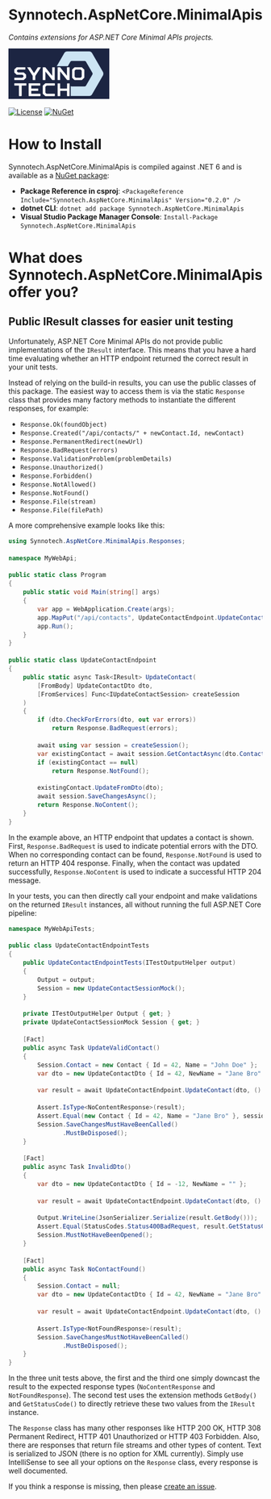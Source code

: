 # Synnotech.AspNetCore.MinimalApis

*Contains extensions for ASP.NET Core Minimal APIs projects.*

[![Synnotech Logo](synnotech-large-logo.png)](https://www.synnotech.de/)

[![License](https://img.shields.io/badge/License-MIT-green.svg?style=for-the-badge)](https://github.com/Synnotech-AG/Synnotech.AspNetCore.MinimalApis/blob/main/LICENSE)
[![NuGet](https://img.shields.io/badge/NuGet-0.2.0-blue.svg?style=for-the-badge)](https://www.nuget.org/packages/Synnotech.AspNetCore.MinimalApis/)

# How to Install

Synnotech.AspNetCore.MinimalApis is compiled against .NET 6 and is available as a [NuGet package](https://www.nuget.org/packages/Synnotech.AspNetCore.MinimalApis/):

- **Package Reference in csproj**: `<PackageReference Include="Synnotech.AspNetCore.MinimalApis" Version="0.2.0" />`
- **dotnet CLI**: `dotnet add package Synnotech.AspNetCore.MinimalApis`
- **Visual Studio Package Manager Console**: `Install-Package Synnotech.AspNetCore.MinimalApis`

# What does Synnotech.AspNetCore.MinimalApis offer you?

## Public IResult classes for easier unit testing

Unfortunately, ASP.NET Core Minimal APIs do not provide public implementations of the `IResult` interface. This means that you have a hard time evaluating whether an HTTP endpoint returned the correct result in your unit tests.

Instead of relying on the build-in results, you can use the public classes of this package. The easiest way to access them is via the static `Response` class that provides many factory methods to instantiate the different responses, for example:

- `Response.Ok(foundObject)`
- `Response.Created("/api/contacts/" + newContact.Id, newContact)`
- `Response.PermanentRedirect(newUrl)`
- `Response.BadRequest(errors)`
- `Response.ValidationProblem(problemDetails)`
- `Response.Unauthorized()`
- `Response.Forbidden()`
- `Response.NotAllowed()`
- `Response.NotFound()`
- `Response.File(stream)`
- `Response.File(filePath)`

A more comprehensive example looks like this:

```csharp
using Synnotech.AspNetCore.MinimalApis.Responses;

namespace MyWebApi;

public static class Program
{
    public static void Main(string[] args)
    {
        var app = WebApplication.Create(args);
        app.MapPut("/api/contacts", UpdateContactEndpoint.UpdateContact);
        app.Run();
    }
}

public static class UpdateContactEndpoint
{
    public static async Task<IResult> UpdateContact(
        [FromBody] UpdateContactDto dto,
        [FromServices] Func<IUpdateContactSession> createSession
    )
    {
        if (dto.CheckForErrors(dto, out var errors))
            return Response.BadRequest(errors);
    
        await using var session = createSession();
        var existingContact = await session.GetContactAsync(dto.ContactId);
        if (existingContact == null)
            return Response.NotFound();
        
        existingContact.UpdateFromDto(dto);
        await session.SaveChangesAsync();
        return Response.NoContent();
    }
}
```

In the example above, an HTTP endpoint that updates a contact is shown. First, `Response.BadRequest` is used to indicate potential errors with the DTO. When no corresponding contact can be found, `Response.NotFound` is used to return an HTTP 404 response. Finally, when the contact was updated successfully, `Response.NoContent` is used to indicate a successful HTTP 204 message.

In your tests, you can then directly call your endpoint and make validations on the returned `IResult` instances, all without running the full ASP.NET Core pipeline:

```csharp
namespace MyWebApiTests;

public class UpdateContactEndpointTests
{
    public UpdateContactEndpointTests(ITestOutputHelper output)
    {
        Output = output;
        Session = new UpdateContactSessionMock();
    }

    private ITestOutputHelper Output { get; }
    private UpdateContactSessionMock Session { get; }

    [Fact]
    public async Task UpdateValidContact()
    {
        Session.Contact = new Contact { Id = 42, Name = "John Doe" };
        var dto = new UpdateContactDto { Id = 42, NewName = "Jane Bro" };

        var result = await UpdateContactEndpoint.UpdateContact(dto, () => Session);

        Assert.IsType<NoContentResponse>(result);
        Assert.Equal(new Contact { Id = 42, Name = "Jane Bro" }, session.Contact);
        Session.SaveChangesMustHaveBeenCalled()
               .MustBeDisposed();
    }

    [Fact]
    public async Task InvalidDto()
    {
        var dto = new UpdateContactDto { Id = -12, NewName = "" };

        var result = await UpdateContactEndpoint.UpdateContact(dto, () => Session);

        Output.WriteLine(JsonSerializer.Serialize(result.GetBody()));
        Assert.Equal(StatusCodes.Status400BadRequest, result.GetStatusCode());
        Session.MustNotHaveBeenOpened();
    }

    [Fact]
    public async Task NoContactFound()
    {
        Session.Contact = null;
        var dto = new UpdateContactDto { Id = 42, NewName = "Jane Bro" };

        var result = await UpdateContactEndpoint.UpdateContact(dto, () => Session);

        Assert.IsType<NotFoundResponse>(result);
        Session.SaveChangesMustNotHaveBeenCalled()
               .MustBeDisposed();
    }
}
```

In the three unit tests above, the first and the third one simply downcast the result to the expected response types (`NoContentResponse` and `NotFoundResponse`). The second test uses the extension methods `GetBody()` and `GetStatusCode()` to directly retrieve these two values from the `IResult` instance.

The `Response` class has many other responses like HTTP 200 OK, HTTP 308 Permanent Redirect, HTTP 401 Unauthorized or HTTP 403 Forbidden. Also, there are responses that return file streams and other types of content. Text is serialized to JSON (there is no option for XML currently). Simply use IntelliSense to see all your options on the `Response` class, every response is well documented.

If you think a response is missing, then please [create an issue](https://github.com/Synnotech-AG/Synnotech.AspNetCore.MinimalApis/issues).
